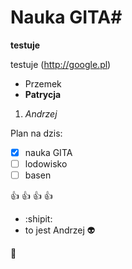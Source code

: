 # Nauka GITA#

**testuje**

testuje (http://google.pl)

- Przemek
- **Patrycja**
1. *Andrzej*

Plan na dzis:
- [x] nauka GITA
- [ ] lodowisko
- [ ] basen

 :+1: :+1: :+1: :+1:
- :shipit:
- to jest Andrzej  :alien:

:older_man:
